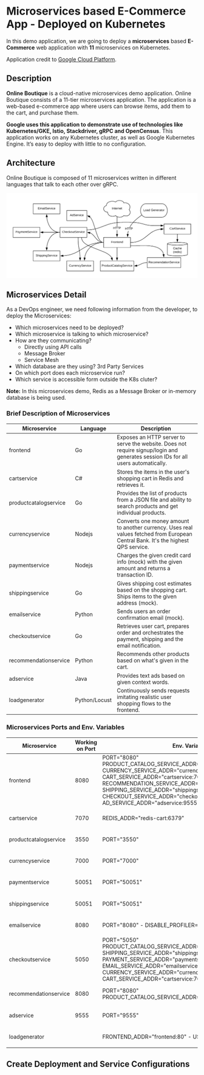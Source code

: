 # Microservices based E-Commerce App - Deployed on Kubernetes

In this demo application, we are going to deploy a **microservices** based **E-Commerce** web application with **11** microservices on Kubernetes.

Application credit to [Google Cloud Platform](https://github.com/GoogleCloudPlatform/microservices-demo).

## Description 
**Online Boutique** is a cloud-native microservices demo application. Online Boutique consists of a 11-tier microservices application. The application is a web-based e-commerce app where users can browse items, add them to the cart, and purchase them.

**Google uses this application to demonstrate use of technologies like Kubernetes/GKE, Istio, Stackdriver, gRPC and OpenCensus**. This application works on any Kubernetes cluster, as well as Google Kubernetes Engine. It’s easy to deploy with little to no configuration.

## Architecture
Online Boutique is composed of 11 microservices written in different languages that talk to each other over gRPC.

![App Architecture](images/architecture-diagram.png)

## Microservices Detail
As a DevOps engineer, we need following information from the developer, to deploy the Microservices:
- Which microservices need to be deployed?
- Which microservice is talking to which microservice? 
- How are they communicating? 
  - Directly using API calls
  - Message Broker
  - Service Mesh 
- Which database are they using? 3rd Party Services
- On which port does each microservice run? 
- Which service is accessible form outside the K8s cluter?

**Note:** In this microservices demo, Redis as a Message Broker or in-memory database is being used. 

### Brief Description of Microservices

|Microservice |Language |Description             |
|----------|-------|----------------------------| 
| frontend     | Go | Exposes an HTTP server to serve the website. Does not require signup/login and generates session IDs for all users automatically.|
| cartservice  | C# | Stores the items in the user's shopping cart in Redis and retrieves it. |
| productcatalogservice  | Go | Provides the list of products from a JSON file and ability to search products and get individual products. |
| currencyservice  | Nodejs | Converts one money amount to another currency. Uses real values fetched from European Central Bank. It's the highest QPS service. |
| paymentservice  | Nodejs | Charges the given credit card info (mock) with the given amount and returns a transaction ID. |
| shippingservice  | Go | Gives shipping cost estimates based on the shopping cart. Ships items to the given address (mock). |
| emailservice  | Python | Sends users an order confirmation email (mock). |
| checkoutservice  | Go | Retrieves user cart, prepares order and orchestrates the payment, shipping and the email notification. |
| recommendationservice  | Python | Recommends other products based on what's given in the cart. |
| adservice  | Java | Provides text ads based on given context words. |
| loadgenerator  | Python/Locust | Continuously sends requests imitating realistic user shopping flows to the frontend. |

### Microservices Ports and Env. Variables

|Microservice |Working on Port | Env. Variables | Image Path |
|----------|--------|-------------|-------------|
| frontend     | 8080 | PORT="8080" PRODUCT_CATALOG_SERVICE_ADDR="productcatalogservice:3550" CURRENCY_SERVICE_ADDR="currencyservice:7000" CART_SERVICE_ADDR="cartservice:7070" RECOMMENDATION_SERVICE_ADDR="recommendationservice:8080" SHIPPING_SERVICE_ADDR="shippingservice:50051" CHECKOUT_SERVICE_ADDR="checkoutservice:5050" AD_SERVICE_ADDR="adservice:9555"    | gcr.io/google-samples/microservices-demo/frontend:v0.2.3    |
| cartservice  | 7070 | REDIS_ADDR="redis-cart:6379"    | gcr.io/google-samples/microservices-demo/cartservice:v0.2.3    |
| productcatalogservice  | 3550 | PORT="3550"    | gcr.io/google-samples/microservices-demo/productcatalogservice:v0.2.3    |
| currencyservice  | 7000 | PORT="7000"    | gcr.io/google-samples/microservices-demo/currencyservice:v0.2.3    |
| paymentservice  | 50051 | PORT="50051"    | gcr.io/google-samples/microservices-demo/paymentservice:v0.2.3    |
| shippingservice  | 50051 | PORT="50051"    | gcr.io/google-samples/microservices-demo/shippingservice:v0.2.3    |
| emailservice  | 8080 | PORT="8080" - DISABLE_PROFILER="1"    | gcr.io/google-samples/microservices-demo/emailservice:v0.2.3    |
| checkoutservice  | 5050 | PORT="5050" PRODUCT_CATALOG_SERVICE_ADDR="productcatalogservice:3550" SHIPPING_SERVICE_ADDR="shippingservice:50051" PAYMENT_SERVICE_ADDR="paymentservice:50051" EMAIL_SERVICE_ADDR="emailservice:5000" CURRENCY_SERVICE_ADDR="currencyservice:7000" CART_SERVICE_ADDR="cartservice:7070"    | gcr.io/google-samples/microservices-demo/checkoutservice:v0.2.3    |
| recommendationservice  | 8080 | PORT="8080" PRODUCT_CATALOG_SERVICE_ADDR="productcatalogservice:3550"    | gcr.io/google-samples/microservices-demo/recommendationservice:v0.2.3    |
| adservice  | 9555 | PORT="9555"    | gcr.io/google-samples/microservices-demo/adservice:v0.2.3    |
| loadgenerator  |  | FRONTEND_ADDR="frontend:80" - USERS="10"    | gcr.io/google-samples/microservices-demo/loadgenerator:v0.2.3    |


## Create Deployment and Service Configurations

